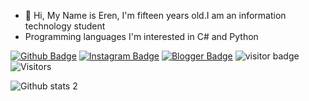 - 👋 Hi, My Name is Eren, I'm fifteen years old.I am an information technology student
- Programming languages I'm interested in C# and Python

[![Github Badge](https://img.shields.io/badge/-Github-000?style=quare&labelColor=000&logo=Github&logoColor=white&link=link)](https://github.com/ErntiLo) 
[![Instagram Badge](https://img.shields.io/badge/-Instagram-C13584?style=flat-quare&labelColor=C13584&logo=instagram&logoColor=white&link=link)](https://instagram.com/ernbgg) 
[![Blogger Badge](https://img.shields.io/badge/-Blogger-FF9800?style=flat-quare&labelColor=FF9800&logo=Blogger&logoColor=white&link=link)](https://erntilo.blogspot.com/)
![visitor badge](https://visitor-badge.glitch.me/badge?page_id=jwenjian.visitor-badge)
![Visitors](https://api.visitorbadge.io/api/visitors?path=ErntiLo&labelColor=%23000000&countColor=%23ba68c8)



![Github stats 2](https://github-readme-stats.vercel.app/api?username=ErntiLo&show_icons=true&theme=radical)


